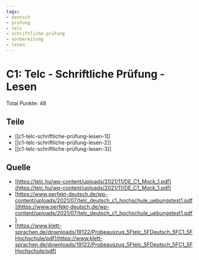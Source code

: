 ```yaml
---
tags:
- deutsch
- prüfung
- telc
- schriftliche-prüfung
- vorbereitung
- lesen
---
```


# C1: Telc - Schriftliche Prüfung - Lesen

Total Punkte: 48

## Teile

- [[c1-telc-schriftliche-prüfung-lesen-1]]
- [[c1-telc-schriftliche-prüfung-lesen-2]]
- [[c1-telc-schriftliche-prüfung-lesen-3]]

## Quelle

- [https://telc.hu/wp-content/uploads/2021/11/DE_C1_Mock_1.pdf](https://telc.hu/wp-content/uploads/2021/11/DE_C1_Mock_1.pdf)
- [https://www.perfekt-deutsch.de/wp-content/uploads/2021/07/telc_deutsch_c1_hochschule_uebungstest1.pdf](https://www.perfekt-deutsch.de/wp-content/uploads/2021/07/telc_deutsch_c1_hochschule_uebungstest1.pdf)
- [https://www.klett-sprachen.de/downloads/19122/Probeauszug_5Ftelc_5FDeutsch_5FC1_5FHochschule/pdf](https://www.klett-sprachen.de/downloads/19122/Probeauszug_5Ftelc_5FDeutsch_5FC1_5FHochschule/pdf)

